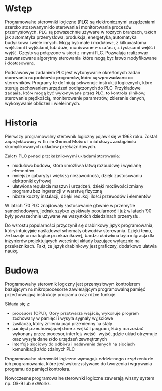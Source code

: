 # Wstęp

Programowalne sterowniki logiczne (**PLC**) są elektronicznymi urządzeniami szeroko stosowanymi do sterowania i monitorowania procesów przemysłowych. PLC są powszechnie używane w różnych branżach, takich jak automatyka przemysłowa, produkcja, energetyka, automatyka budynkowa i wiele innych. Mogą być małe i modułowe, z kilkunastoma wejściami i wyjściami, lub duże, montowane w szafach, z tysiącami wejść i wyjść. Często są połączone w sieci z innymi PLC. Pozwalają realizować zaawansowane algorytmy sterowania, które mogą być łatwo modyfikowane i dostosowane.

Podstawowym zadaniem PLC jest wykonywanie określonych zadań sterowania na podstawie programów, które są wprowadzane do sterowników. Programy te definiują sekwencje instrukcji logicznych, które sterują zachowaniem urządzeń podłączonych do PLC. Przykładowe zadania, które mogą być wykonywane przez PLC, to kontrola silników, sterowanie prędkością, monitorowanie parametrów, zbieranie danych, wykonywanie obliczeń i wiele innych.

# Historia

Pierwszy programowalny sterownik logiczny pojawił się w 1968 roku. Został zaprojektowany w firmie General Motors i miał służyć zastąpieniu skomplikowanych układów przekaźnikowych. 

Zalety PLC ponad przekaźnikowymi układami sterowania:
- modułowa budowa, która umożliwia łatwą rozbudowę i wymianę elementów
- mniejsze gabaryty i większą niezawodność, dzięki zastosowaniu elektroniki cyfrowej
- ułatwiona regulacja maszyn i urządzeń, dzięki możliwości zmiany programu bez ingerencji w warstwę fizyczną
- niższe koszty instalacji, dzięki redukcji ilości przewodów i elementów

W latach '70 PLC znajdowały zastosowanie głównie w przemyśle samochodowym, jednak szybko zyskiwały popularność i już w latach '90 były powszechnie używane we wszystkich dziedzinach przemysłu.

Do wzrostu popularności przyczynił się drabinkowy język programowania, który intuicyjnie naśladował schematy obwodów sterowania. Dzięki temu, że bazuje on na logice przekaźnikowej, bardzo ułatwiona była migracja dla inżynierów projektujących wcześniej układy bazujące wyłącznie na przekaźnikach. Fakt, że język drabinkowy jest graficzny, dodatkowo ułatwia naukę.

# Budowa 

Programowalny sterownik logiczny jest przemysłowym kontrolerem bazującym na mikroprocesorze zawierającym programowalną pamięć przechowującą instrukcje programu oraz różne funkcje.

Składa się z:
- procesora (CPU), Który przetwarza wejścia, wykonuje program zachowany w pamięci i wysyła sygnały wyjściowe
- zasilacza, który zmienia prąd przemienny na stały 
- pamięci przechowującej dane z wejść i program, który ma zostać wykonany przez procesor, interfejs wejść i wyjść, gdzie układ otrzymuje oraz wysyła dane z/do urządzeń zewnętrznych
- interfejs sieciowy do odbioru i nadawania danych na sieciach komunikacji z/do zdalnych PLC

Programowalne sterowniki logiczne wymagają oddzielnego urządzenia do ich programowania, które jest wykorzystywane do tworzenia i wgrywania programu do pamięci kontrolera.

Nowoczesne programowalne sterowniki logiczne zawierają własny system np. OS-9 lub VxWorks.
